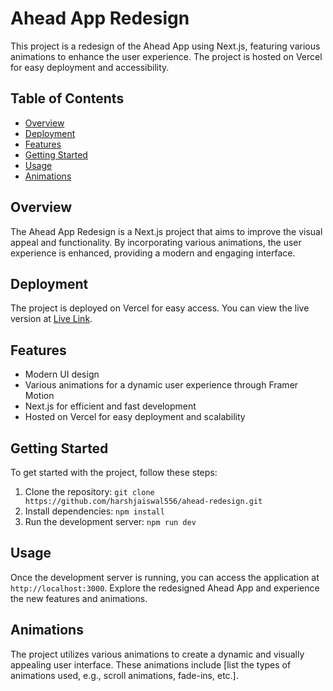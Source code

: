 # Ahead App Redesign

This project is a redesign of the Ahead App using Next.js, featuring various animations to enhance the user experience. The project is hosted on Vercel for easy deployment and accessibility.

## Table of Contents
- [Overview](#overview)
- [Deployment](#deployment)
- [Features](#features)
- [Getting Started](#getting-started)
- [Usage](#usage)
- [Animations](#animations)


## Overview

The Ahead App Redesign is a Next.js project that aims to improve the visual appeal and functionality. By incorporating various animations, the user experience is enhanced, providing a modern and engaging interface.

## Deployment

The project is deployed on Vercel for easy access. You can view the live version at [Live Link](https://ahead-redesign-ebon.vercel.app/).

## Features

- Modern UI design
- Various animations for a dynamic user experience through Framer Motion
- Next.js for efficient and fast development
- Hosted on Vercel for easy deployment and scalability

## Getting Started

To get started with the project, follow these steps:

1. Clone the repository: `git clone https://github.com/harshjaiswal556/ahead-redesign.git`
2. Install dependencies: `npm install`
3. Run the development server: `npm run dev`

## Usage

Once the development server is running, you can access the application at `http://localhost:3000`. Explore the redesigned Ahead App and experience the new features and animations.

## Animations

The project utilizes various animations to create a dynamic and visually appealing user interface. These animations include [list the types of animations used, e.g., scroll animations, fade-ins, etc.].



